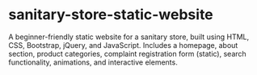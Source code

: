 # sanitary-store-static-website
A beginner-friendly static website for a sanitary store, built using HTML, CSS, Bootstrap, jQuery, and JavaScript. Includes a homepage, about section, product categories, complaint registration form (static), search functionality, animations, and interactive elements.
